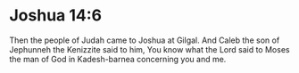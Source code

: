 # Joshua 14:6

Then the people of Judah came to Joshua at Gilgal. And Caleb the son of Jephunneh the Kenizzite said to him, You know what the Lord said to Moses the man of God in Kadesh-barnea concerning you and me.
